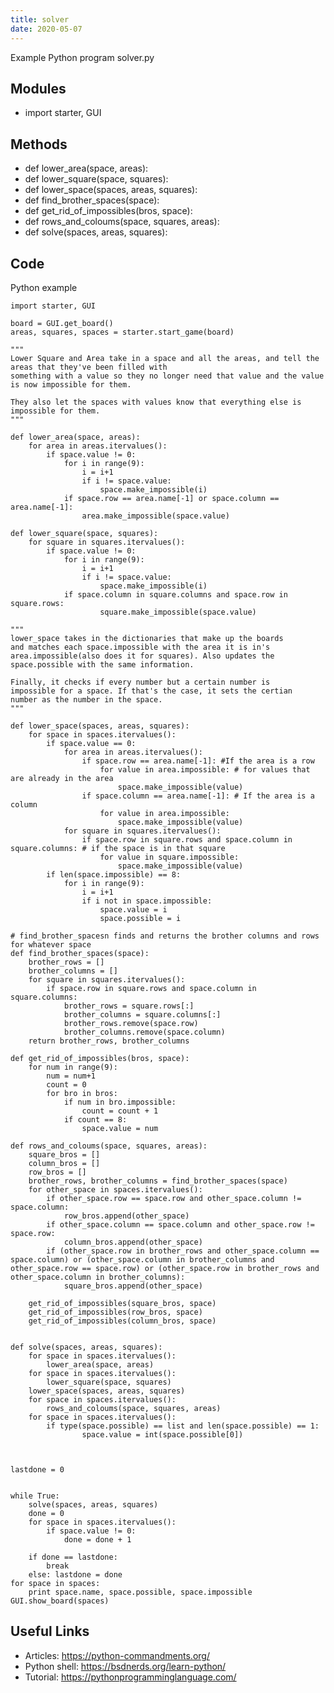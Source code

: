 ```yaml
---
title: solver
date: 2020-05-07
---
```

Example Python program solver.py

## Modules

* import starter, GUI

## Methods

* def lower_area(space, areas):
* def lower_square(space, squares):
* def lower_space(spaces, areas, squares):
* def find_brother_spaces(space):
* def get_rid_of_impossibles(bros, space):
* def rows_and_coloums(space, squares, areas):
* def solve(spaces, areas, squares):

## Code

Python example

    import starter, GUI
    
    board = GUI.get_board()
    areas, squares, spaces = starter.start_game(board)
    
    """
    Lower Square and Area take in a space and all the areas, and tell the areas that they've been filled with 
    something with a value so they no longer need that value and the value is now impossible for them.
    
    They also let the spaces with values know that everything else is impossible for them.
    """
        
    def lower_area(space, areas):
        for area in areas.itervalues():
            if space.value != 0:
                for i in range(9):
                    i = i+1
                    if i != space.value:
                        space.make_impossible(i)
                if space.row == area.name[-1] or space.column == area.name[-1]:
                    area.make_impossible(space.value)
                    
    def lower_square(space, squares):
        for square in squares.itervalues():
            if space.value != 0:
                for i in range(9):
                    i = i+1
                    if i != space.value:
                        space.make_impossible(i)
                if space.column in square.columns and space.row in square.rows:
                        square.make_impossible(space.value)
    
    """
    lower_space takes in the dictionaries that make up the boards
    and matches each space.impossible with the area it is in's 
    area.impossible(also does it for squares). Also updates the 
    space.possible with the same information. 
    
    Finally, it checks if every number but a certain number is 
    impossible for a space. If that's the case, it sets the certian 
    number as the number in the space.
    """
                    
    def lower_space(spaces, areas, squares):
        for space in spaces.itervalues():
            if space.value == 0:
                for area in areas.itervalues():
                    if space.row == area.name[-1]: #If the area is a row
                        for value in area.impossible: # for values that are already in the area
                            space.make_impossible(value)
                    if space.column == area.name[-1]: # If the area is a column
                        for value in area.impossible:
                            space.make_impossible(value)
                for square in squares.itervalues():
                    if space.row in square.rows and space.column in square.columns: # if the space is in that square
                        for value in square.impossible:
                            space.make_impossible(value)
            if len(space.impossible) == 8:
                for i in range(9):
                    i = i+1
                    if i not in space.impossible:
                        space.value = i
                        space.possible = i
    
    # find_brother_spacesn finds and returns the brother columns and rows for whatever space
    def find_brother_spaces(space):
        brother_rows = []
        brother_columns = []
        for square in squares.itervalues():
            if space.row in square.rows and space.column in square.columns:
                brother_rows = square.rows[:]
                brother_columns = square.columns[:]
                brother_rows.remove(space.row)
                brother_columns.remove(space.column)
        return brother_rows, brother_columns
    
    def get_rid_of_impossibles(bros, space):
        for num in range(9):
            num = num+1
            count = 0
            for bro in bros:
                if num in bro.impossible:
                    count = count + 1
                if count == 8:
                    space.value = num   
    
    def rows_and_coloums(space, squares, areas):
        square_bros = []
        column_bros = []
        row_bros = []
        brother_rows, brother_columns = find_brother_spaces(space)
        for other_space in spaces.itervalues():
            if other_space.row == space.row and other_space.column != space.column:
                row_bros.append(other_space)
            if other_space.column == space.column and other_space.row != space.row:
                column_bros.append(other_space)
            if (other_space.row in brother_rows and other_space.column == space.column) or (other_space.column in brother_columns and other_space.row == space.row) or (other_space.row in brother_rows and other_space.column in brother_columns):
                square_bros.append(other_space)
    
        get_rid_of_impossibles(square_bros, space)
        get_rid_of_impossibles(row_bros, space)
        get_rid_of_impossibles(column_bros, space)
        
    
    def solve(spaces, areas, squares):
        for space in spaces.itervalues():
            lower_area(space, areas)
        for space in spaces.itervalues():
            lower_square(space, squares)
        lower_space(spaces, areas, squares)
        for space in spaces.itervalues():
            rows_and_coloums(space, squares, areas)
        for space in spaces.itervalues():
            if type(space.possible) == list and len(space.possible) == 1:
                    space.value = int(space.possible[0])
    
    
    
    lastdone = 0
    
    
    while True:
        solve(spaces, areas, squares)
        done = 0
        for space in spaces.itervalues():
            if space.value != 0:
                done = done + 1
        
        if done == lastdone:
            break
        else: lastdone = done
    for space in spaces:
        print space.name, space.possible, space.impossible
    GUI.show_board(spaces)
    

## Useful Links

- Articles: https://python-commandments.org/
- Python shell: https://bsdnerds.org/learn-python/
- Tutorial: https://pythonprogramminglanguage.com/
